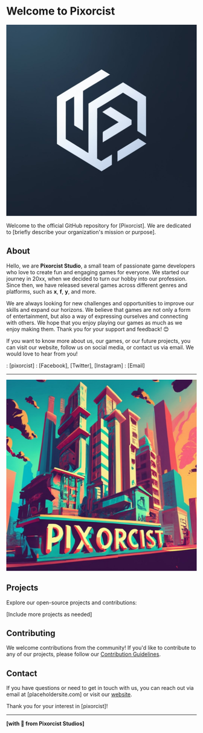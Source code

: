 # Welcome to Pixorcist

![pixorcist Logo](pixorcist-logo.jpeg)

Welcome to the official GitHub repository for [Pixorcist]. We are dedicated to [briefly describe your organization's mission or purpose].

## About

Hello, we are **Pixorcist Studio**, a small team of passionate game developers who love to create fun and engaging games for everyone. We started our journey in 20xx, when we decided to turn our hobby into our profession. Since then, we have released several games across different genres and platforms, such as **x**, **f**, **y**, and more.

We are always looking for new challenges and opportunities to improve our skills and expand our horizons. We believe that games are not only a form of entertainment, but also a way of expressing ourselves and connecting with others. We hope that you enjoy playing our games as much as we enjoy making them. Thank you for your support and feedback! 😊

If you want to know more about us, our games, or our future projects, you can visit our website, follow us on social media, or contact us via email. We would love to hear from you!

: [pixorcist]
: [Facebook], [Twitter], [Instagram]
: [Email]

---

![banner](pixorcist-art.jpeg)

## Projects

Explore our open-source projects and contributions:

[Include more projects as needed]

## Contributing

We welcome contributions from the community! If you'd like to contribute to any of our projects, please follow our [Contribution Guidelines](CONTRIBUTING.md).

## Contact

If you have questions or need to get in touch with us, you can reach out via email at [placeholdersite.com] or visit our [website](placeholder).

Thank you for your interest in [pixorcist]!

---

**[with 💓 from Pixorcist Studios]**
